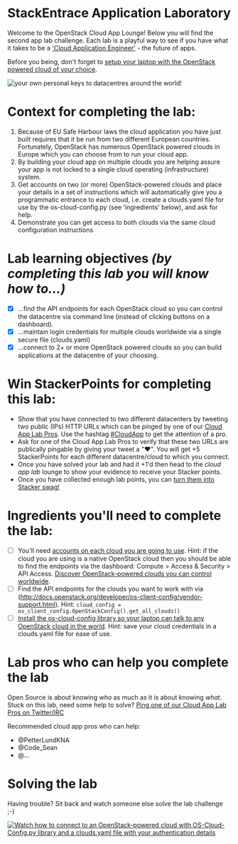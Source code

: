 # StackEntrace Application Laboratory

Welcome to the OpenStack Cloud App Lounge!  Below you will find the second app lab challenge.  Each lab is a playful way to see if you have what it takes to be a ['Cloud Application Engineer'](/cloud-application-engineer.md) - the future of apps. 

Before you being, don't forget to [setup your laptop with the OpenStack powered cloud of your choice](/prereq). 

![your own personal keys to datacentres around the world!](https://pbs.twimg.com/media/ClAqiubUoAAEK4p.jpg)

# Context for completing the lab:
 1. Because of EU Safe Harbour laws the cloud application you have just built requires that it be run from two different European countries.  Fortunately, OpenStack has numerous OpenStack powered clouds in Europe which you can choose from to run your cloud app.  
 2. By building your cloud app on multiple clouds you are helping assure your app is not locked to a single cloud operating (infrastructure) system.  
 3. Get accounts on two (or more) OpenStack-powered clouds and place your details in a set of instructions which will automatically give you a programmatic entrance to each cloud, i.e. create a clouds.yaml file for use by the os-cloud-config.py (see 'ingredients' below), and ask for help.
 4. Demonstrate you can get access to both clouds via the same cloud configuration instructions

# Lab learning objectives _(by completing this lab you will know how to...)_
 - [x] ...find the API endpoints for each OpenStack cloud so you can control the datacentre via command line (instead of clicking buttons on a dashboard).
 - [x] ...maintain login credentials for multiple clouds worldwide via a single secure file (clouds.yaml)
 - [x] ...connect to 2+ or more OpenStack powered clouds so you can build applications at the datacentre of your choosing.
 
# Win StackerPoints for completing this lab:
  - Show that you have connected to two different datacenters by tweeting two public (IPs) HTTP URLs which can be pinged by one of our [Cloud App Lab Pros](https://docs.google.com/presentation/d/1RBtAOjxmUh97fXrJlowvqVNmq2-8FxvBIHx2Dts1Jh8/pub?start=true&loop=false&delayms=2000).  Use the hashtag [#CloudApp](https://twitter.com/hashtag/cloudapp) to get the attention of a pro.
  - Ask for one of the Cloud App Lab Pros to verify that these two URLs are publically pingable by giving your tweet a "❤".  You will get +5 StackerPoints for each different datacentre/cloud to which you connect.
  - Once you have solved your lab and had it +1'd then head to the _cloud app lab_ lounge to show your evidence to receive your Stacker points.
  - Once you have collected enough lab points, you can [turn them into Stacker swag!](/StackerPoints)

# Ingredients you'll need to complete the lab:
  - [ ] You'll need [accounts on each cloud you are going to use](/prereq.md).  Hint: if the cloud you are using is a native OpenStack cloud then you should be able to find the endpoints via the dashboard: Compute > Access & Security > API Access.  [Discover OpenStack-powered clouds you can control worldwide](https://www.openstack.org/marketplace/public-clouds/).
  - [ ] Find the API endpoints for the clouds you want to work with via (http://docs.openstack.org/developer/os-client-config/vendor-support.html).  Hint:  `cloud_config = os_client_config.OpenStackConfig().get_all_clouds()`
  - [ ] [Install the os-cloud-config library so your laptop can talk to any OpenStack cloud in the world](http://docs.openstack.org/developer/os-cloud-config/installation.html).  Hint: save your cloud credentials in a clouds.yaml file for ease of use.
  
# Lab pros who can help you complete the lab 

Open Source is about knowing *who* as much as it is about knowing *what*.
Stuck on this lab, need some help to solve?  [Ping one of our Cloud App Lab Pros on Twitter/IRC](https://docs.google.com/presentation/d/1RBtAOjxmUh97fXrJlowvqVNmq2-8FxvBIHx2Dts1Jh8/pub?start=true&loop=false&delayms=2000)

Recommended cloud app pros who can help:
 - @PetterLundKNA
 - @Code_Sean
 - @...

# Solving the lab
Having trouble?  Sit back and watch someone else solve the lab challenge ;-)

[![Watch how to connect to an OpenStack-powered cloud with OS-Cloud-Config.py library and a clouds.yaml file with your authentication details](http://img.youtube.com/vi/7s7LKdih2vA/0.jpg)](http://www.youtube.com/watch?v=7s7LKdih2vA)


